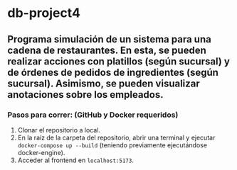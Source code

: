# db-project4
## Programa simulación de un sistema para una cadena de restaurantes. En esta, se pueden realizar acciones con platillos (según sucursal) y de órdenes de pedidos de ingredientes (según sucursal). Asimismo, se pueden visualizar anotaciones sobre los empleados. 

### Pasos para correr: (GitHub y Docker requeridos)
1. Clonar el repositorio a local.
2. En la raíz de la carpeta del repositorio, abrir una terminal y ejecutar `docker-compose up --build` (teniendo previamente ejecutándose docker-engine).
3. Acceder al frontend en `localhost:5173`. 

